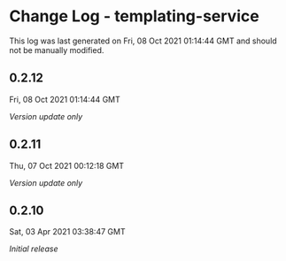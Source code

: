 # Change Log - templating-service

This log was last generated on Fri, 08 Oct 2021 01:14:44 GMT and should not be manually modified.

## 0.2.12
Fri, 08 Oct 2021 01:14:44 GMT

_Version update only_

## 0.2.11
Thu, 07 Oct 2021 00:12:18 GMT

_Version update only_

## 0.2.10
Sat, 03 Apr 2021 03:38:47 GMT

_Initial release_

